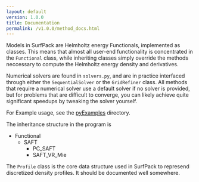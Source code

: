 ```yaml
---
layout: default
version: 1.0.0
title: Documentation
permalink: /v1.0.0/method_docs.html
---
```


Models in SurfPack are Helmholtz energy Functionals, implemented as classes. This means that almost all user-end 
functionality is concentrated in the `Functional` class, while inheriting classes simply override the methods neccessary
to compute the Helmholtz energy density and derivatives.

Numerical solvers are found in `solvers.py`, and are in practice interfaced through either the `SequentialSolver` or 
the `GridRefiner` class. All methods that require a numerical solver use a default solver if no solver is provided,
but for problems that are difficult to converge, you can likely achieve quite significant speedups by tweaking the 
solver yourself.

For Example usage, see the [pyExamples]() directory.

The inheritance structure in the program is

* Functional
  * SAFT
    * PC_SAFT
    * SAFT_VR_Mie

The `Profile` class is the core data structure used in SurfPack to represend discretized density profiles. It should be
documented well somewhere.